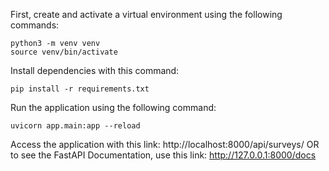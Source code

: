 First, create and activate a virtual environment using the following commands:

```
python3 -m venv venv
source venv/bin/activate
```


Install dependencies with this command:
```
pip install -r requirements.txt
```


Run the application using the following command:
```
uvicorn app.main:app --reload
```

Access the application with this link: http://localhost:8000/api/surveys/
OR to see the FastAPI Documentation, use this link: http://127.0.0.1:8000/docs 